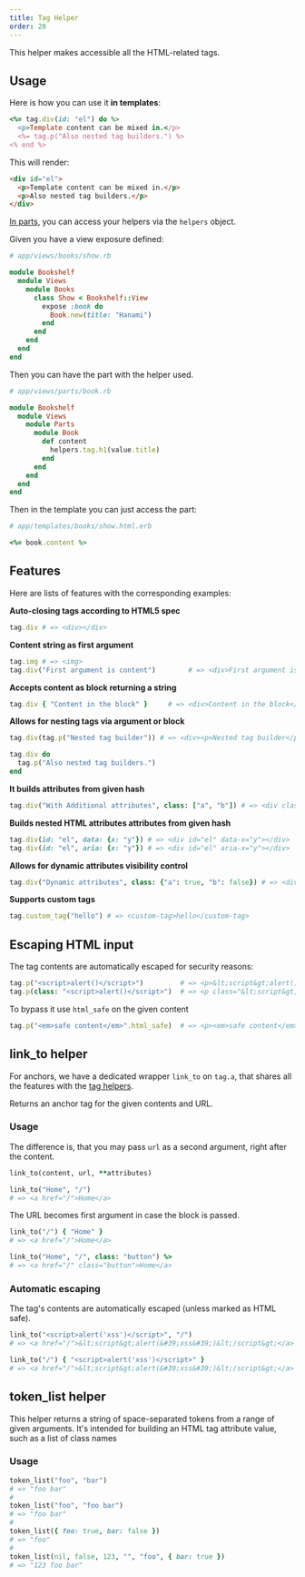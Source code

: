```yaml
---
title: Tag Helper
order: 20
---
```


This helper makes accessible all the HTML-related tags.

## Usage

Here is how you can use it **in templates**:

```ruby
<%= tag.div(id: "el") do %>
  <p>Template content can be mixed in.</p>
  <%= tag.p("Also nested tag builders.") %>
<% end %>
```

This will render:

```html
<div id="el">
  <p>Template content can be mixed in.</p>
  <p>Also nested tag builders.</p>
</div>
```

[In parts](/v2.1/views/parts), you can access your helpers via the `helpers` object.

Given you have a view exposure defined:

```ruby
# app/views/books/show.rb

module Bookshelf
  module Views
    module Books
      class Show < Bookshelf::View
        expose :book do
          Book.new(title: "Hanami")
        end
      end
    end
  end
end
```

Then you can have the part with the helper used.

```ruby
# app/views/parts/book.rb

module Bookshelf
  module Views
    module Parts
      module Book
        def content
          helpers.tag.h1(value.title)
        end
      end
    end
  end
end
```

Then in the template you can just access the part:

```ruby
# app/templates/books/show.html.erb

<%= book.content %>
```

## Features

Here are lists of features with the corresponding examples:

**Auto-closing tags according to HTML5 spec**

```ruby
tag.div # => <div></div>
```

**Content string as first argument**

```ruby
tag.img # => <img>
tag.div("First argument is content")        # => <div>First argument is content</div>
```

**Accepts content as block returning a string**

```ruby
tag.div { "Content in the block" }     # => <div>Content in the block</div>
```

**Allows for nesting tags via argument or block**

```ruby
tag.div(tag.p("Nested tag builder")) # => <div><p>Nested tag builder</p></div>

tag.div do
  tag.p("Also nested tag builders.")
end
```

**It builds attributes from given hash**

```ruby
tag.div("With Additional attributes", class: ["a", "b"]) # => <div class="a b">With additional attributes</div>
```

**Builds nested HTML attributes attributes from given hash**

```ruby
tag.div(id: "el", data: {x: "y"}) # => <div id="el" data-x="y"></div>
tag.div(id: "el", aria: {x: "y"}) # => <div id="el" aria-x="y"></div>
```

**Allows for dynamic attributes visibility control**

```ruby
tag.div("Dynamic attributes", class: {"a": true, "b": false}) # => <div class="a">Dynamic Attributes</div>
```

**Supports custom tags**

```ruby
tag.custom_tag("hello") # => <custom-tag>hello</custom-tag>
```


## Escaping HTML input

The tag contents are automatically escaped for security reasons:

```ruby
tag.p("<script>alert()</script>")         # => <p>&lt;script&gt;alert()&lt;/script&gt;</p>
tag.p(class: "<script>alert()</script>")  # => <p class="&lt;script&gt;alert()&lt;/script&gt;"></p>
```

To bypass it use `html_safe` on the given content

```ruby
tag.p("<em>safe content</em>".html_safe)  # => <p><em>safe content</em></p>
```

## link_to helper

For anchors, we have a dedicated wrapper `link_to` on `tag.a`, that shares all the features with the [tag helpers](/v2.1/helpers/overview#tag-helper).

Returns an anchor tag for the given contents and URL.
### Usage

The difference is, that you may pass `url` as a second argument, right after the content.

```ruby
link_to(content, url, **attributes)

link_to("Home", "/")
# => <a href="/">Home</a>
```

The URL becomes first argument in case the block is passed.

```ruby
link_to("/") { "Home" }
# => <a href="/">Home</a>

link_to("Home", "/", class: "button") %>
# => <a href="/" class="button">Home</a>
```

### Automatic escaping

The tag's contents are automatically escaped (unless marked as HTML safe).

```ruby
link_to("<script>alert('xss')</script>", "/")
# => <a href="/">&lt;script&gt;alert(&#39;xss&#39;)&lt;/script&gt;</a>

link_to("/") { "<script>alert('xss')</script>" }
# => <a href="/">&lt;script&gt;alert(&#39;xss&#39;)&lt;/script&gt;</a>
```

## token_list helper

This helper returns a string of space-separated tokens from a range of given arguments. It's intended for building an HTML tag attribute value, such as a list of class names

### Usage

```ruby
token_list("foo", "bar")
# => "foo bar"
#
token_list("foo", "foo bar")
# => "foo bar"
#
token_list({ foo: true, bar: false })
# => "foo"
#
token_list(nil, false, 123, "", "foo", { bar: true })
# => "123 foo bar"
```
